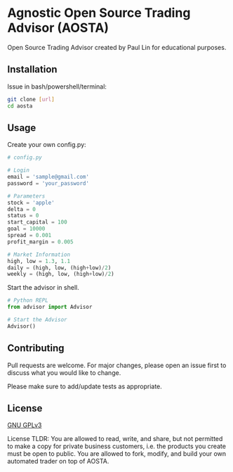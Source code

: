 # Agnostic Open Source Trading Advisor (AOSTA)

Open Source Trading Advisor created by Paul Lin for educational purposes.

## Installation

Issue in bash/powershell/terminal:

```bash
git clone [url]
cd aosta
```

## Usage

Create your own config.py:

```python
# config.py

# Login
email = 'sample@gmail.com'
password = 'your_password'

# Parameters
stock = 'apple'
delta = 0
status = 0
start_capital = 100
goal = 10000
spread = 0.001
profit_margin = 0.005

# Market Information
high, low = 1.3, 1.1
daily = (high, low, (high+low)/2)
weekly = (high, low, (high+low)/2)

```

Start the advisor in shell.

```python
# Python REPL
from advisor import Advisor

# Start the Advisor
Advisor()
```

## Contributing
Pull requests are welcome. For major changes, please open an issue first to discuss what you would like to change.

Please make sure to add/update tests as appropriate.

## License
[GNU GPLv3](https://choosealicense.com/licenses/gpl-3.0/#)

License TLDR: You are allowed to read, write, and share, but not permitted to make a copy for private business customers, i.e. the products you create must be open to public. You are allowed to fork, modify, and build your own automated trader on top of AOSTA. 
